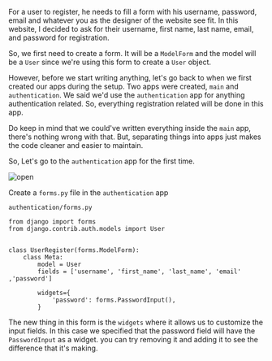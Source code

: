 For a user to register, he needs to fill a form with his username, password, email and whatever you as the designer of the website see fit. In this website, I decided to ask for their username, first name, last name, email, and password for registration.


So, we first need to create a form. It will be a `ModelForm` and the model will be a `User` since we're using this form to create a `User` object.


However, before we start writing anything, let's go back to when we first created our apps during the setup. Two apps were created, `main` and `authentication`. We said we'd use the `authentication` app for anything authentication related. So, everything registration related will be done in this app.


Do keep in mind that we could've written everything inside the `main` app, there's nothing wrong with that. But, separating things into apps just makes the code cleaner and easier to maintain.


So, Let's go to the `authentication` app for the first time.


![open](https://media.giphy.com/media/eXg8Ij7JgnyDu/giphy.gif)


Create a `forms.py` file in the `authentication` app

`authentication/forms.py`
```pyhton
from django import forms
from django.contrib.auth.models import User


class UserRegister(forms.ModelForm):
    class Meta:
        model = User
        fields = ['username', 'first_name', 'last_name', 'email' ,'password']

        widgets={
            'password': forms.PasswordInput(),
        }
```

The new thing in this form is the `widgets` where it allows us to customize the input fields. In this case we specified that the password field will have the `PasswordInput` as a widget. you can try removing it and adding it to see the difference that it's making.
